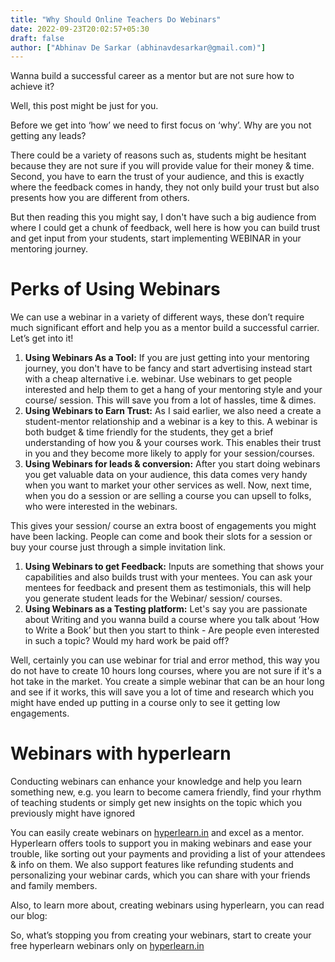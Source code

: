 ```yaml
---
title: "Why Should Online Teachers Do Webinars"
date: 2022-09-23T20:02:57+05:30
draft: false
author: ["Abhinav De Sarkar (abhinavdesarkar@gmail.com)"]
---
```


Wanna build a successful career as a mentor but are not sure how to achieve it?

Well, this post might be just for you.

Before we get into ‘how’ we need to first focus on ‘why’. Why are you not getting any leads?

There could be a variety of reasons such as, students might be hesitant because they are not sure if you will provide value for their money & time. Second, you have to earn the trust of your audience, and this is exactly where the feedback comes in handy, they not only build your trust but also presents how you are different from others.

But then reading this you might say, I don't have such a big audience from where I could get a chunk of feedback, well here is how you can build trust and get input from your students, start implementing WEBINAR in your mentoring journey.

# Perks of Using Webinars

We can use a webinar in a variety of different ways, these don’t require much significant effort and help you as a mentor build a successful carrier. Let’s get into it!

1. **Using Webinars As a Tool:** If you are just getting into your mentoring journey, you don't have to be fancy and start advertising instead start with a cheap alternative i.e. webinar. Use webinars to get people interested and help them to get a hang of your mentoring style and your course/ session. This will save you from a lot of hassles, time & dimes.
2. **Using Webinars to Earn Trust:** As I said earlier, we also need a create a student-mentor relationship and a webinar is a key to this. A webinar is both budget & time friendly for the students, they get a brief understanding of how you & your courses work. This enables their trust in you and they become more likely to apply for your session/courses.
3. **Using Webinars for leads & conversion:** After you start doing webinars you get valuable data on your audience, this data comes very handy when you want to market your other services as well. Now, next time, when you do a session or are selling a course you can upsell to folks, who were interested in the webinars.

This gives your session/ course an extra boost of engagements you might have been lacking. People can come and book their slots for a session or buy your course just through a simple invitation link.

1. **Using Webinars to get Feedback:** Inputs are something that shows your capabilities and also builds trust with your mentees. You can ask your mentees for feedback and present them as testimonials, this will help you generate student leads for the Webinar/ session/ courses.
2. **Using Webinars as a Testing platform:** Let's say you are passionate about Writing and you wanna build a course where you talk about ‘How to Write a Book’ but then you start to think - Are people even interested in such a topic? Would my hard work be paid off?

Well, certainly you can use webinar for trial and error method, this way you do not have to create 10 hours long courses, where you are not sure if it's a hot take in the market. You create a simple webinar that can be an hour long and see if it works, this will save you a lot of time and research which you might have ended up putting in a course only to see it getting low engagements.

# Webinars with hyperlearn

Conducting webinars can enhance your knowledge and help you learn something new, e.g. you learn to become camera friendly, find your rhythm of teaching students or simply get new insights on the topic which you previously might have ignored

You can easily create webinars on [hyperlearn.in](http://hyperlearn.in/) and excel as a mentor. Hyperlearn offers tools to support you in making webinars and ease your trouble, like sorting out your payments and providing a list of your attendees & info on them. We also support features like refunding students and personalizing your webinar cards, which you can share with your friends and family members.

Also, to learn more about, creating webinars using hyperlearn, you can read our blog:

So, what’s stopping you from creating your webinars, start to create your free hyperlearn webinars only on [hyperlearn.in](http://hyperlearn.in/)